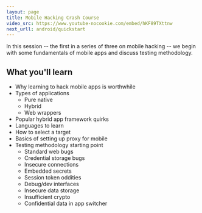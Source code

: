 ```yaml
---
layout: page
title: Mobile Hacking Crash Course
video_src: https://www.youtube-nocookie.com/embed/hKF89TXttnw
next_urll: android/quickstart
---
```


In this session -- the first in a series of three on mobile hacking -- we begin with some fundamentals of mobile apps and discuss testing methodology.

What you'll learn
-----------------

- Why learning to hack mobile apps is worthwhile
- Types of applications
	- Pure native
	- Hybrid
	- Web wrappers
- Popular hybrid app framework quirks
- Languages to learn
- How to select a target
- Basics of setting up proxy for mobile
- Testing methodology starting point
	- Standard web bugs
	- Credential storage bugs
	- Insecure connections
	- Embedded secrets
	- Session token oddities
	- Debug/dev interfaces
	- Insecure data storage
	- Insufficient crypto
	- Confidential data in app switcher
